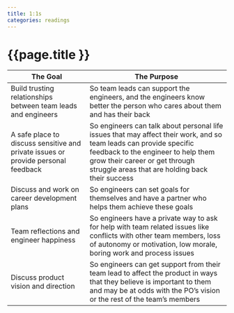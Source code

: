 ```yaml
---
title: 1:1s
categories: readings
---
```


# {{page.title }}

The Goal | The Purpose
---------|-------------
Build trusting relationships between team leads and engineers  | So team leads can support the engineers, and the engineers know better the person who cares about them and has their back
A safe place to discuss sensitive and private issues or provide personal feedback  | So engineers can talk about personal life issues that may affect their work, and so team leads can provide specific feedback to the engineer to help them grow their career or get through struggle areas that are holding back their success
Discuss and work on career development plans  | So engineers can set goals for themselves and have a partner who helps them achieve these goals
Team reflections and engineer happiness  | So engineers have a private way to ask for help with team related issues like conflicts with other team members, loss of autonomy or motivation, low morale, boring work and process issues
Discuss product vision and direction  | So engineers can get support from their team lead to affect the product in ways that they believe is important to them and may be at odds with the PO’s vision or the rest of the team’s members

